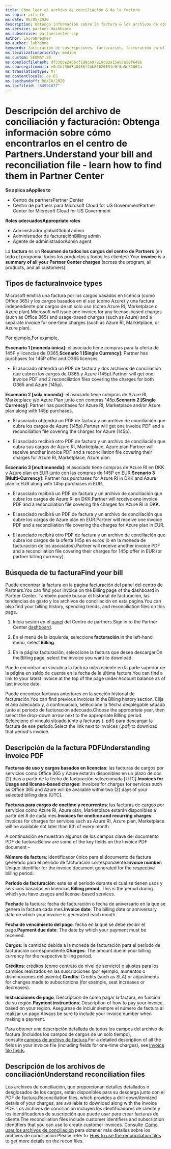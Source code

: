```yaml
---
title: Cómo leer el archivo de conciliación & de la factura
ms.topic: article
ms.date: 06/05/2020
description: Obtenga información sobre la factura & los archivos de conciliación. La factura muestra los cargos del centro de Partners en el programa, los productos y los clientes durante ese período mensual.
ms.service: partner-dashboard
ms.subservice: partnercenter-csp
author: LauraBrenner
ms.author: labrenne
keywords: facturación de suscripciones, facturación, facturación en el centro de Partners, facturación del centro de Partners, leer mi factura, factura, factura del centro de Partners, factura de CSP, ¿Dónde está mi factura?
ms.localizationpriority: medium
ms.custom: SEOMAY.20
ms.openlocfilehash: df330ce2e66cf198ce97919c02a15eb7a50f6486
ms.sourcegitcommit: e0a1b4506840486f4bb82620051e0f6a5e81662a
ms.translationtype: MT
ms.contentlocale: es-ES
ms.lasthandoff: 06/18/2020
ms.locfileid: "84991877"
---
```

# <a name="understand-your-bill-and-reconciliation-file---learn-how-to-find-them-in-partner-center"></a><span data-ttu-id="2a3b1-105">Descripción del archivo de conciliación y facturación: Obtenga información sobre cómo encontrarlos en el centro de Partners.</span><span class="sxs-lookup"><span data-stu-id="2a3b1-105">Understand your bill and reconciliation file - learn how to find them in Partner Center</span></span>

<span data-ttu-id="2a3b1-106">**Se aplica a**</span><span class="sxs-lookup"><span data-stu-id="2a3b1-106">**Applies to**</span></span>

- <span data-ttu-id="2a3b1-107">Centro de partners</span><span class="sxs-lookup"><span data-stu-id="2a3b1-107">Partner Center</span></span>
- <span data-ttu-id="2a3b1-108">Centro de partners para Microsoft Cloud for US Government</span><span class="sxs-lookup"><span data-stu-id="2a3b1-108">Partner Center for Microsoft Cloud for US Government</span></span>

<span data-ttu-id="2a3b1-109">**Roles adecuados**</span><span class="sxs-lookup"><span data-stu-id="2a3b1-109">**Appropriate roles**</span></span>

- <span data-ttu-id="2a3b1-110">Administrador global</span><span class="sxs-lookup"><span data-stu-id="2a3b1-110">Global admin</span></span>
- <span data-ttu-id="2a3b1-111">Administrador de facturación</span><span class="sxs-lookup"><span data-stu-id="2a3b1-111">Billing admin</span></span>
- <span data-ttu-id="2a3b1-112">Agente de administrador</span><span class="sxs-lookup"><span data-stu-id="2a3b1-112">Admin agent</span></span>


<span data-ttu-id="2a3b1-113">La **factura** es un **Resumen de todos los cargos del centro de Partners** (en todo el programa, todos los productos y todos los clientes).</span><span class="sxs-lookup"><span data-stu-id="2a3b1-113">Your **invoice** is a **summary of all your Partner Center charges** (across the program, all products, and all customers).</span></span> 

## <a name="invoice-types"></a><span data-ttu-id="2a3b1-114">Tipos de factura</span><span class="sxs-lookup"><span data-stu-id="2a3b1-114">Invoice types</span></span>

<span data-ttu-id="2a3b1-115">Microsoft emitirá una factura por los cargos basados en licencia (como Office 365) y los cargos basados en el uso (como Azure) y una factura independiente por cargos de un solo uso (como Azure RI, Marketplace o Azure plan).</span><span class="sxs-lookup"><span data-stu-id="2a3b1-115">Microsoft will issue one invoice for any license-based charges (such as Office 365) and usage-based charges (such as Azure) and a separate invoice for one-time charges (such as Azure RI, Marketplace, or Azure plan).</span></span>

<span data-ttu-id="2a3b1-116">Por ejemplo,</span><span class="sxs-lookup"><span data-stu-id="2a3b1-116">For example,</span></span>  

<span data-ttu-id="2a3b1-117">**Escenario 1 [moneda única]**: el asociado tiene compras para la oferta de 145P y licencias de O365,</span><span class="sxs-lookup"><span data-stu-id="2a3b1-117">**Scenario 1 [Single Currency]**: Partner has purchases for 145P offer and O365 licenses,</span></span>  

- <span data-ttu-id="2a3b1-118">El asociado obtendrá un PDF de factura y dos archivos de conciliación que cubren los cargos de O365 y Azure (145p).</span><span class="sxs-lookup"><span data-stu-id="2a3b1-118">Partner will get one invoice PDF and 2 reconciliation files covering the charges for both O365 and Azure (145p).</span></span>  

<span data-ttu-id="2a3b1-119">**Escenario 2 [sola moneda]**: el asociado tiene compras de Azure RI, Marketplace y/o Azure Plan junto con compras 145p.</span><span class="sxs-lookup"><span data-stu-id="2a3b1-119">**Scenario 2 [Single Currency]**: Partner has purchases for Azure RI, Marketplace and/or Azure plan along with 145p purchases.</span></span>

- <span data-ttu-id="2a3b1-120">El asociado obtendrá un PDF de factura y un archivo de conciliación que cubra los cargos de Azure (145p).</span><span class="sxs-lookup"><span data-stu-id="2a3b1-120">Partner will get one invoice PDF and a reconciliation file covering the charges for Azure (145p).</span></span> 

- <span data-ttu-id="2a3b1-121">El asociado recibirá otro PDF de factura y un archivo de conciliación que cubra sus cargos de Azure RI, Marketplace, Azure plan.</span><span class="sxs-lookup"><span data-stu-id="2a3b1-121">Partner will receive another invoice PDF and a reconciliation file covering their charges for Azure RI, Marketplace, Azure plan.</span></span> 

<span data-ttu-id="2a3b1-122">**Escenario 3 [multimoneda]**: el asociado tiene compras de Azure RI en DKK y Azure plan en EUR junto con las compras de 145P en EUR.</span><span class="sxs-lookup"><span data-stu-id="2a3b1-122">**Scenario 3 [Multi-Currency]**: Partner has purchases for Azure RI in DKK and Azure plan in EUR along with 145p purchases in EUR.</span></span>

- <span data-ttu-id="2a3b1-123">El asociado recibirá un PDF de factura y un archivo de conciliación que cubre los cargos de Azure RI en DKK.</span><span class="sxs-lookup"><span data-stu-id="2a3b1-123">Partner will receive one invoice PDF and a reconciliation file covering the charges for Azure RI in DKK.</span></span> 

- <span data-ttu-id="2a3b1-124">El asociado recibirá un PDF de factura y un archivo de conciliación que cubre los cargos de Azure plan en EUR.</span><span class="sxs-lookup"><span data-stu-id="2a3b1-124">Partner will receive one invoice PDF and a reconciliation file covering the charges for Azure plan in EUR.</span></span> 

- <span data-ttu-id="2a3b1-125">El asociado recibirá otro PDF de factura y un archivo de conciliación que cubra los cargos de la oferta 145p en euros (o en la moneda de facturación de los asociados).</span><span class="sxs-lookup"><span data-stu-id="2a3b1-125">Partner will receive another invoice PDF and a reconciliation file covering their charges for 145p offer in EUR (or partner billing currency).</span></span> 

## <a name="find-your-bill"></a><span data-ttu-id="2a3b1-126">Búsqueda de tu factura</span><span class="sxs-lookup"><span data-stu-id="2a3b1-126">Find your bill</span></span> 

<span data-ttu-id="2a3b1-127">Puede encontrar la factura en la página facturación del panel del centro de Partners.</span><span class="sxs-lookup"><span data-stu-id="2a3b1-127">You can find your invoice on the Billing page of the dashboard in Partner Center.</span></span> <span data-ttu-id="2a3b1-128">También puede buscar el historial de facturación, las tendencias de gasto y los archivos de conciliación en esta página.</span><span class="sxs-lookup"><span data-stu-id="2a3b1-128">You can also find your billing history, spending trends, and reconciliation files on this page.</span></span> 

1. <span data-ttu-id="2a3b1-129">Inicia sesión en el [panel](https://partner.microsoft.com/dashboard/home) del Centro de partners.</span><span class="sxs-lookup"><span data-stu-id="2a3b1-129">Sign in to the Partner Center [dashboard](https://partner.microsoft.com/dashboard/home).</span></span> 

2. <span data-ttu-id="2a3b1-130">En el menú de la izquierda, seleccione **facturación**.</span><span class="sxs-lookup"><span data-stu-id="2a3b1-130">In the left-hand menu, select **Billing**.</span></span> 

3. <span data-ttu-id="2a3b1-131">En la página facturación, seleccione la factura que desea descargar.</span><span class="sxs-lookup"><span data-stu-id="2a3b1-131">On the Billing page, select the invoice you want to download.</span></span> 

<span data-ttu-id="2a3b1-132">Puede encontrar un vínculo a la factura más reciente en la parte superior de la página en saldo de cuenta en la fecha de la última factura.</span><span class="sxs-lookup"><span data-stu-id="2a3b1-132">You can find a link to your latest invoice at the top of the page under Account balance as of last invoice date.</span></span> 

<span data-ttu-id="2a3b1-133">Puede encontrar facturas anteriores en la sección historial de facturación.</span><span class="sxs-lookup"><span data-stu-id="2a3b1-133">You can find previous invoices in the Billing history section.</span></span> <span data-ttu-id="2a3b1-134">Elija el año adecuado y, a continuación, seleccione la flecha desplegable situada junto al período de facturación adecuado.</span><span class="sxs-lookup"><span data-stu-id="2a3b1-134">Choose the appropriate year, then select the drop-down arrow next to the appropriate Billing period.</span></span> <span data-ttu-id="2a3b1-135">Seleccione el vínculo situado junto a facturas (. pdf) para descargar la factura de ese período.</span><span class="sxs-lookup"><span data-stu-id="2a3b1-135">Select the link next to Invoices (.pdf) to download that period's invoice.</span></span> 

## <a name="understanding-invoice-pdf"></a><span data-ttu-id="2a3b1-136">Descripción de la factura PDF</span><span class="sxs-lookup"><span data-stu-id="2a3b1-136">Understanding invoice PDF</span></span> 

<span data-ttu-id="2a3b1-137">**Facturas de uso y cargos basados en licencias**: las facturas de cargos por servicios como Office 365 y Azure estarán disponibles en un plazo de dos (2) días a partir de la fecha de facturación seleccionada [UTC].</span><span class="sxs-lookup"><span data-stu-id="2a3b1-137">**Invoices for Usage and license-based charges**: Invoices for charges for services such as Office 365 and Azure will be available within two (2) days of your selected billing date [UTC].</span></span>  

<span data-ttu-id="2a3b1-138">**Facturas para cargos de onetime y recurrentes**: las facturas de cargos por servicios como Azure RI, Azure plan, Marketplace estarán disponibles a partir del 8 de cada mes.</span><span class="sxs-lookup"><span data-stu-id="2a3b1-138">**Invoices for onetime and recurring charges**: Invoices for charges for services such as Azure RI, Azure plan, Marketplace will be available not later than 8th of every month.</span></span>  

<span data-ttu-id="2a3b1-139">A continuación se muestran algunos de los campos clave del documento PDF de factura:</span><span class="sxs-lookup"><span data-stu-id="2a3b1-139">Below are some of the key fields on the Invoice PDF document –</span></span>

<span data-ttu-id="2a3b1-140">**Número de factura**: identificador único para el documento de factura generado para el período de facturación correspondiente.</span><span class="sxs-lookup"><span data-stu-id="2a3b1-140">**Invoice number**: Unique identifier for the invoice document generated for the respective billing period.</span></span> 

<span data-ttu-id="2a3b1-141">**Período de facturación**: este es el período durante el cual se tienen usos y servicios basados en licencias.</span><span class="sxs-lookup"><span data-stu-id="2a3b1-141">**Billing period**: This is the period during which you have usages and license-based services.</span></span> 

<span data-ttu-id="2a3b1-142">**Fecha**de la factura: fecha de facturación o fecha de aniversario en la que se genera la factura cada mes.</span><span class="sxs-lookup"><span data-stu-id="2a3b1-142">**Invoice date**: The billing date or anniversary date on which your invoice is generated each month.</span></span> 

<span data-ttu-id="2a3b1-143">**Fecha de vencimiento del pago**: fecha en la que se debe recibir el pago.</span><span class="sxs-lookup"><span data-stu-id="2a3b1-143">**Payment due date**: The date by which your payment must be received.</span></span> 

<span data-ttu-id="2a3b1-144">**Cargos**: la cantidad debida a la moneda de facturación para el período de facturación correspondiente.</span><span class="sxs-lookup"><span data-stu-id="2a3b1-144">**Charges**: The amount due in your billing currency for the respective billing period.</span></span> 

<span data-ttu-id="2a3b1-145">**Créditos**: créditos (como contrato de nivel de servicio) o ajustes para los cambios realizados en las suscripciones (por ejemplo, aumentos o disminuciones del asiento).</span><span class="sxs-lookup"><span data-stu-id="2a3b1-145">**Credits**: Credits (such as SLA) or adjustments for changes made to subscriptions (for example, seat increases or decreases).</span></span> 

<span data-ttu-id="2a3b1-146">**Instrucciones de pago**: Descripción de cómo pagar la factura, en función de su región.</span><span class="sxs-lookup"><span data-stu-id="2a3b1-146">**Payment instructions**: Description of how to pay your invoice, based on your region.</span></span> <span data-ttu-id="2a3b1-147">Asegúrese de incluir siempre el número de factura al realizar un pago.</span><span class="sxs-lookup"><span data-stu-id="2a3b1-147">Always be sure to include your invoice number when making a payment.</span></span> 

<span data-ttu-id="2a3b1-148">Para obtener una descripción detallada de todos los campos del archivo de factura (incluidos los campos de cargos de un solo tiempo), consulte [campos de archivo de factura](invoice-file.md).</span><span class="sxs-lookup"><span data-stu-id="2a3b1-148">For a detailed description of all the fields in your invoice file (including fields for one-time charges), see [Invoice file fields](invoice-file.md).</span></span> 

## <a name="understand-reconciliation-files"></a><span data-ttu-id="2a3b1-149">Descripción de los archivos de conciliación</span><span class="sxs-lookup"><span data-stu-id="2a3b1-149">Understand reconciliation files</span></span>

 <span data-ttu-id="2a3b1-150">Los archivos de conciliación, que proporcionan detalles detallados o desglosados de los cargos, están disponibles para su descarga junto con el PDF de factura.</span><span class="sxs-lookup"><span data-stu-id="2a3b1-150">Reconciliation files, which provides a drill down/itemized details of your charges, are available to download along with the Invoice PDF.</span></span> <span data-ttu-id="2a3b1-151">Los archivos de conciliación incluyen los identificadores de cliente y los identificadores de suscripción que puede usar para crear facturas de cliente.</span><span class="sxs-lookup"><span data-stu-id="2a3b1-151">The reconciliation files include customer identifiers and subscription identifiers that you can use to create customer invoices.</span></span> <span data-ttu-id="2a3b1-152">Consulte  [Cómo usar los archivos de conciliación](use-the-reconciliation-files.md) para obtener más detalles sobre los archivos de conciliación.</span><span class="sxs-lookup"><span data-stu-id="2a3b1-152">Please refer to  [How to use the reconciliation files](use-the-reconciliation-files.md) to get more details on the recon files.</span></span> 
